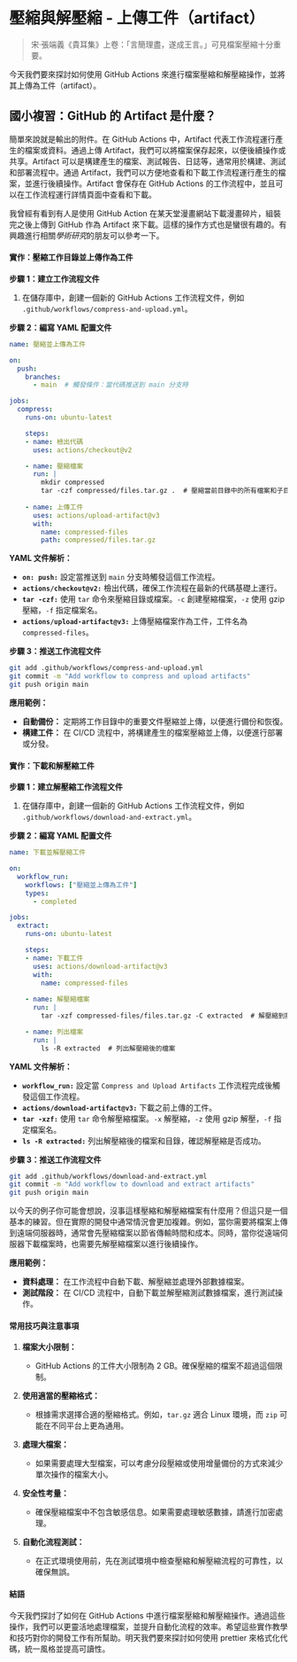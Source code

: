 # 壓縮與解壓縮 - 上傳工件（artifact）

> 宋·張端義《貴耳集》上卷：「言簡理盡，遂成王言。」可見檔案壓縮十分重要。

今天我們要來探討如何使用 GitHub Actions 來進行檔案壓縮和解壓縮操作，並將其上傳為工件（artifact）。


## 國小複習：GitHub 的 Artifact 是什麼？

簡單來說就是輸出的附件。在 GitHub Actions 中，Artifact 代表工作流程運行產生的檔案或資料。通過上傳 Artifact，我們可以將檔案保存起來，以便後續操作或共享。Artifact 可以是構建產生的檔案、測試報告、日誌等，通常用於構建、測試和部署流程中。通過 Artifact，我們可以方便地查看和下載工作流程運行產生的檔案，並進行後續操作。Artifact 會保存在 GitHub Actions 的工作流程中，並且可以在工作流程運行詳情頁面中查看和下載。

我曾經有看到有人是使用 GitHub Action 在某天堂漫畫網站下載漫畫碎片，組裝完之後上傳到 GitHub 作為 Artifact 來下載。這樣的操作方式也是蠻很有趣的。有興趣進行相關*學術研究*的朋友可以參考一下。

#### 實作：壓縮工作目錄並上傳作為工件

**步驟 1：建立工作流程文件**
1. 在儲存庫中，創建一個新的 GitHub Actions 工作流程文件，例如 `.github/workflows/compress-and-upload.yml`。

**步驟 2：編寫 YAML 配置文件**

```yaml
name: 壓縮並上傳為工件

on:
  push:
    branches:
      - main  # 觸發條件：當代碼推送到 main 分支時

jobs:
  compress:
    runs-on: ubuntu-latest

    steps:
    - name: 檢出代碼
      uses: actions/checkout@v2

    - name: 壓縮檔案
      run: |
        mkdir compressed
        tar -czf compressed/files.tar.gz .  # 壓縮當前目錄中的所有檔案和子目錄，並存儲為 files.tar.gz
    
    - name: 上傳工件
      uses: actions/upload-artifact@v3
      with:
        name: compressed-files
        path: compressed/files.tar.gz
```

**YAML 文件解析：**
- **`on: push:`** 設定當推送到 `main` 分支時觸發這個工作流程。
- **`actions/checkout@v2:`** 檢出代碼，確保工作流程在最新的代碼基礎上運行。
- **`tar -czf:`** 使用 `tar` 命令來壓縮目錄或檔案。`-c` 創建壓縮檔案，`-z` 使用 gzip 壓縮，`-f` 指定檔案名。
- **`actions/upload-artifact@v3:`** 上傳壓縮檔案作為工件，工件名為 `compressed-files`。

**步驟 3：推送工作流程文件**
```bash
git add .github/workflows/compress-and-upload.yml
git commit -m "Add workflow to compress and upload artifacts"
git push origin main
```

**應用範例：**
- **自動備份：** 定期將工作目錄中的重要文件壓縮並上傳，以便進行備份和恢復。
- **構建工件：** 在 CI/CD 流程中，將構建產生的檔案壓縮並上傳，以便進行部署或分發。

#### 實作：下載和解壓縮工件

**步驟 1：建立解壓縮工作流程文件**
1. 在儲存庫中，創建一個新的 GitHub Actions 工作流程文件，例如 `.github/workflows/download-and-extract.yml`。

**步驟 2：編寫 YAML 配置文件**

```yaml
name: 下載並解壓縮工件

on:
  workflow_run:
    workflows: ["壓縮並上傳為工件"]
    types:
      - completed

jobs:
  extract:
    runs-on: ubuntu-latest

    steps:
    - name: 下載工件
      uses: actions/download-artifact@v3
      with:
        name: compressed-files
    
    - name: 解壓縮檔案
      run: |
        tar -xzf compressed-files/files.tar.gz -C extracted  # 解壓縮到指定目錄

    - name: 列出檔案
      run: |
        ls -R extracted  # 列出解壓縮後的檔案
```

**YAML 文件解析：**
- **`workflow_run:`** 設定當 `Compress and Upload Artifacts` 工作流程完成後觸發這個工作流程。
- **`actions/download-artifact@v3:`** 下載之前上傳的工件。
- **`tar -xzf:`** 使用 `tar` 命令解壓縮檔案。`-x` 解壓縮，`-z` 使用 gzip 解壓，`-f` 指定檔案名。
- **`ls -R extracted:`** 列出解壓縮後的檔案和目錄，確認解壓縮是否成功。

**步驟 3：推送工作流程文件**
```bash
git add .github/workflows/download-and-extract.yml
git commit -m "Add workflow to download and extract artifacts"
git push origin main
```

以今天的例子你可能會想說，沒事這樣壓縮和解壓縮檔案有什麼用？但這只是一個基本的練習。但在實際的開發中通常情況會更加複雜。例如，當你需要將檔案上傳到遠端伺服器時，通常會先壓縮檔案以節省傳輸時間和成本。同時，當你從遠端伺服器下載檔案時，也需要先解壓縮檔案以進行後續操作。

**應用範例：**
- **資料處理：** 在工作流程中自動下載、解壓縮並處理外部數據檔案。
- **測試階段：** 在 CI/CD 流程中，自動下載並解壓縮測試數據檔案，進行測試操作。

#### 常用技巧與注意事項

1. **檔案大小限制：**
    - GitHub Actions 的工件大小限制為 2 GB。確保壓縮的檔案不超過這個限制。

2. **使用適當的壓縮格式：**
    - 根據需求選擇合適的壓縮格式。例如，`tar.gz` 適合 Linux 環境，而 `zip` 可能在不同平台上更為通用。

3. **處理大檔案：**
    - 如果需要處理大型檔案，可以考慮分段壓縮或使用增量備份的方式來減少單次操作的檔案大小。

4. **安全性考量：**
    - 確保壓縮檔案中不包含敏感信息。如果需要處理敏感數據，請進行加密處理。

5. **自動化流程測試：**
    - 在正式環境使用前，先在測試環境中檢查壓縮和解壓縮流程的可靠性，以確保無誤。

#### 結語

今天我們探討了如何在 GitHub Actions 中進行檔案壓縮和解壓縮操作。通過這些操作，我們可以更靈活地處理檔案，並提升自動化流程的效率。希望這些實作教學和技巧對你的開發工作有所幫助。明天我們要來探討如何使用 prettier 來格式化代碼，統一風格並提高可讀性。